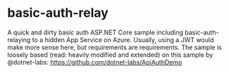 # basic-auth-relay

A quick and dirty basic auth ASP.NET Core sample including basic-auth-relaying to a hidden App Service on Azure. Usually, using a JWT would make more sense here, but requirements are requirements. The sample is loosely based (read: heavily modified and extended) on this sample by @dotnet-labs: https://github.com/dotnet-labs/ApiAuthDemo
